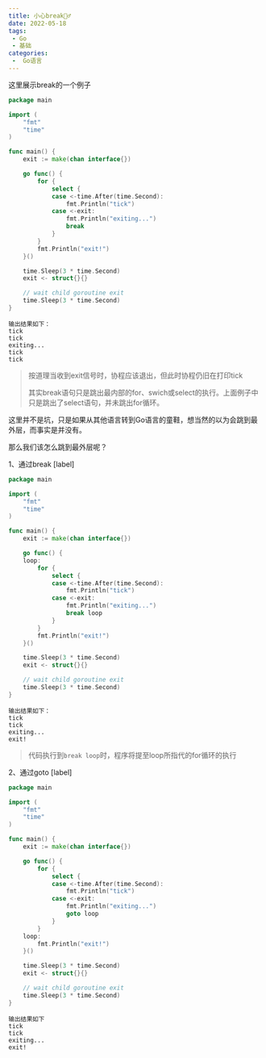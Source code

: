 ```yaml
---
title: 小心break🤦‍♂️
date: 2022-05-18
tags:
 - Go
 - 基础
categories:
 -  Go语言
---
```



这里展示break的一个例子
```go
package main

import (
	"fmt"
	"time"
)

func main() {
	exit := make(chan interface{})

	go func() {
		for {
			select {
			case <-time.After(time.Second):
				fmt.Println("tick")
			case <-exit:
				fmt.Println("exiting...")
				break
			}
		}
		fmt.Println("exit!")
	}()

	time.Sleep(3 * time.Second)
	exit <- struct{}{}

	// wait child goroutine exit
	time.Sleep(3 * time.Second)
}
```

```
输出结果如下：
tick
tick
exiting...
tick
tick
```

> 按道理当收到exit信号时，协程应该退出，但此时协程仍旧在打印tick
>
> 其实break语句只是跳出最内部的for、swich或select的执行。上面例子中只是跳出了select语句，并未跳出for循环。

这里并不是坑，只是如果从其他语言转到Go语言的童鞋，想当然的以为会跳到最外层，而事实是并没有。

那么我们该怎么跳到最外层呢？

1、通过break [label]

```go {12,19}
package main

import (
	"fmt"
	"time"
)

func main() {
	exit := make(chan interface{})

	go func() {
	loop:
		for {
			select {
			case <-time.After(time.Second):
				fmt.Println("tick")
			case <-exit:
				fmt.Println("exiting...")
				break loop
			}
		}
		fmt.Println("exit!")
	}()

	time.Sleep(3 * time.Second)
	exit <- struct{}{}

	// wait child goroutine exit
	time.Sleep(3 * time.Second)
}
```

```
输出结果如下：
tick
tick
exiting...
exit!
```

> 代码执行到`break loop`时，程序将提至loop所指代的for循环的执行

2、通过goto [label]

```go {18,21}
package main

import (
	"fmt"
	"time"
)

func main() {
	exit := make(chan interface{})

	go func() {
		for {
			select {
			case <-time.After(time.Second):
				fmt.Println("tick")
			case <-exit:
				fmt.Println("exiting...")
				goto loop
			}
		}
	loop:
		fmt.Println("exit!")
	}()

	time.Sleep(3 * time.Second)
	exit <- struct{}{}

	// wait child goroutine exit
	time.Sleep(3 * time.Second)
}
```

```
输出结果如下
tick
tick
exiting...
exit!
```